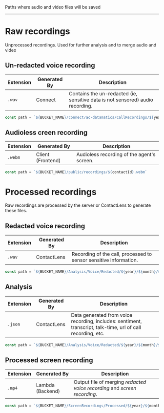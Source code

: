 Paths where audio and video files will be saved

----

# Raw recordings
Unprocessed recordings. Used for further analysis and to merge audio and video

## Un-redacted voice recording

| Extension | Generated By | Description |
| --------- | ------------ | ----------- |
| `.wav` | Connect | Contains the un-redacted (ie, sensitive data is not sensored) audio recording. |

```js
const path = `${BUCKET_NAME}/connect/ac-datamatics/CallRecordings/${year}/${month}/${day}/${contactId}_${year}${month}${day}T${hour}:${minute}_UTC.wav`
```

## Audioless creen recording

| Extension | Generated By | Description |
| --------- | ------------ | ----------- |
| `.webm` | Client (Frontend) | Audioless recording of the agent's screen. |

```js
const path = `${BUCKET_NAME}/public/recordings/${contactId}.webm`
```

# Processed recordings
Raw recordings are processed by the server or ContactLens to generate these files. 

## Redacted voice recording

| Extension | Generated By | Description |
| --------- | ------------ | ----------- |
| `.wav` | ContactLens | Recording of the call, processed to sensor sensitive information. |

```js
const path = `${BUCKET_NAME}/Analysis/Voice/Redacted/${year}/${month}/${day}/${contactId}_call_recording_redacted_${year}-${month}-${day}T${hour}:${minute}:${second}Z.wav`;
```

## Analysis

| Extension | Generated By | Description |
| --------- | ------------ | ----------- |
| `.json` | ContactLens | Data generated from voice recording, includes: sentiment, transcript, talk-time, url of call recording, etc. |

```js
const path = `${BUCKET_NAME}/Analysis/Voice/Redacted/${year}/${month}/${day}/${contactId}_analysis_redacted_${year}-${month}-${day}T${hour}:${minute}:${second}Z.json`;
```


## Processed screen recording

| Extension | Generated By | Description |
| --------- | ------------ | ----------- |
| `.mp4` | Lambda (Backend) | Output file of merging _redacted voice recording_ and _screen recording_. |

```js
const path = `${BUCKET_NAME}/ScreenRecordings/Processed/${year}/${month}/${day}/${contactId}_${year}${month}${day}T${hour}:${minute}_UTC.mp4`
```
